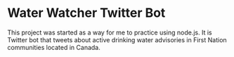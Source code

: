 # Water Watcher Twitter Bot

This project was started as a way for me to practice using node.js. It is Twitter bot that tweets about active drinking water advisories in First Nation communities located in Canada.